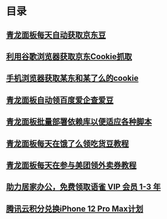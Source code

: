 # 目录

## [青龙面板每天自动获取京东豆](qinglong_jingdongdou.md)

## [利用谷歌浏览器获取京东Cookie抓取](jd_cookie.md)

## [手机浏览器获取某东和某了么的cookie](手机浏览器获取某东和某了么的cookie.md)

## [青龙面板自动领百度爱企查爱豆](青龙面板自动领百度爱企查爱豆.md)

## [青龙面板批量部署依赖库以便适应各种脚本](青龙面板批量部署依赖库以便适应各种脚本.md)

## [青龙面板每天在饿了么领吃货豆教程](青龙面板每天在饿了么领吃货豆教程.md)

## [青龙面板每天在参与美团领外卖券教程](青龙面板每天在参与美团领外卖券教程.md)





## [助力居家办公，免费领取语雀 VIP 会员 1-3 年](yuque-vip.md)

## [腾讯云积分兑换iPhone 12 Pro Max计划](腾讯云积分兑换iPhone-12-Pro-Max计划.md)

